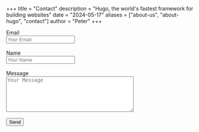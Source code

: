 +++
title = "Contact"
description = "Hugo, the world's fastest framework for building websites"
date = "2024-05-17"
aliases = ["about-us", "about-hugo", "contact"]
author = "Peter"
+++

<form accept-charset="UTF-8" action="https://fabform.io/f/PQsSJz1" method="POST">
    <label for="email">Email</label><br>
    <input type="email" name="email" id="email" placeholder="Your Email" required><br><br>
    <label for="name">Name</label><br>
    <input type="text" name="name" id="name" placeholder="Your Name" required><br><br>
    <label for="message">Message</label><br>
    <textarea name="message" rows="6" cols="40" id="messane" placeholder="Your Message" required></textarea><br><br>
    <button type="submit">Send</button>
</form>
